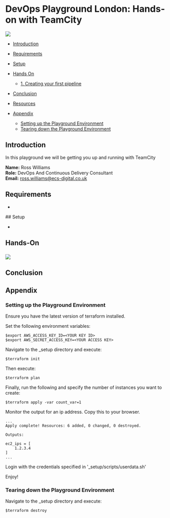# DevOps Playground London: Hands-on with TeamCity

<img src='../_images/teamcity-post-banner.png'>

- [Introduction](#introduction)
- [Requirements](#requirements)
- [Setup](#setup)
- [Hands On](#hands-on)
    - [1. Creating your first pipeline](#install-prometheus)

- [Conclusion](#conclusion)
- [Resources](#resources)
- [Appendix](#appendix)
    - [Setting up the Playground Environment](#setting-up-the-playground-environment)
    - [Tearing down the Playground Environment](#tearing-down-the-playground-environment)

## Introduction

In this playground we will be getting you up and running with TeamCity

**Name:** Ross Williams <br />
**Role:** DevOps And Continuous Delivery Consultant  
**Email:** ross.williams@ecs-digital.co.uk 


## Requirements

* 

## Setup

*

## Hands-On

### 

<img src='_images/'>


## Conclusion  

## Appendix

### Setting up the Playground Environment

Ensure you have the latest version of terraform installed.

Set the following environment variables:

```
$export AWS_ACCESS_KEY_ID=<YOUR KEY ID>
$export AWS_SECRET_ACCESS_KEY=<YOUR ACCESS KEY>
```

Navigate to the _setup directory and execute:

```
$terraform init
```

Then execute:
```
$terraform plan
```

Finally, run the following and specify the number of instances you want to create:

```
$terraform apply -var count_var=1
```

Monitor the output for an ip address. Copy this to your browser.
```
...
Apply complete! Resources: 6 added, 0 changed, 0 destroyed.

Outputs:

ec2_ips = [
    1.2.3.4
]
...
```

Login with the credentials specified in '_setup/scripts/userdata.sh'

Enjoy!

### Tearing down the Playground Environment

Navigate to the _setup directory and execute:

```
$terraform destroy
```
